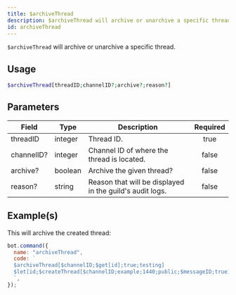 ```yaml
---
title: $archiveThread
description: $archiveThread will archive or unarchive a specific thread.
id: archiveThread
---
```


`$archiveThread` will archive or unarchive a specific thread.

## Usage

```php
$archiveThread[threadID;channelID?;archive?;reason?]
```

## Parameters

| Field      | Type    | Description                                              | Required |
| ---------- | ------- | -------------------------------------------------------- | :------: |
| threadID   | integer | Thread ID.                                               |   true   |
| channelID? | integer | Channel ID of where the thread is located.               |  false   |
| archive?   | boolean | Archive the given thread?                                |  false   |
| reason?    | string  | Reason that will be displayed in the guild's audit logs. |  false   |

## Example(s)

This will archive the created thread:

```javascript
bot.command({
  name: "archiveThread",
  code: `
  $archiveThread[$channelID;$get[id];true;testing]
  $let[id;$createThread[$channelID;example;1440;public;$messageID;true]]  
  `,
});
```
